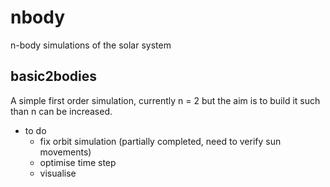 nbody
=====

n-body simulations of the solar system

basic2bodies
------------

A simple first order simulation, currently n = 2 but the aim is to build it such than n can be increased.

* to do
	* fix orbit simulation (partially completed, need to verify sun movements)
	* optimise time step
	* visualise